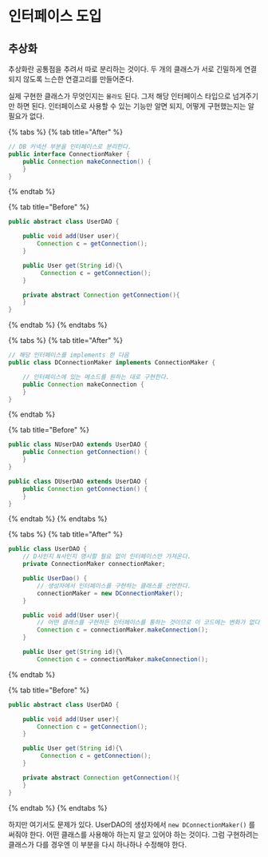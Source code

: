 # 인터페이스 도입

## 추상화

추상화란 공통점을 추려서 따로 분리하는 것이다. 두 개의 클래스가 서로 긴밀하게 연결되지 않도록 느슨한 연결고리를 만들어준다. 

실제 구현한 클래스가 무엇인지는 `몰라도` 된다. 그저 해당 인터페이스 타입으로 넘겨주기만 하면 된다. 인터페이스로 사용할 수 있는 기능만 알면 되지, 어떻게 구현했는지는 알 필요가 없다.

{% tabs %}
{% tab title="After" %}
```java
// DB 커넥션 부분을 인터페이스로 분리한다.
public interface ConnectionMaker {
    public Connection makeConnection() {
    }
}
```
{% endtab %}

{% tab title="Before" %}
```java
public abstract class UserDAO {

    public void add(User user){
        Connection c = getConnection();
    }

    public User get(String id){\
         Connection c = getConnection();     
    }

    private abstract Connection getConnection(){
    }
}
```
{% endtab %}
{% endtabs %}

{% tabs %}
{% tab title="After" %}
```java
// 해당 인터페이스를 implements 한 다음
public class DConnectionMaker implements ConnectionMaker {

    // 인터페이스에 있는 메소드를 원하는 대로 구현한다.
    public Connection makeConnection {
    }
}
```
{% endtab %}

{% tab title="Before" %}
```java
public class NUserDAO extends UserDAO {
    public Connection getConnection() {
    }
}

public class DUserDAO extends UserDAO {
    public Connection getConnection() {
    }
}
```
{% endtab %}
{% endtabs %}

{% tabs %}
{% tab title="After" %}
```java
public class UserDAO {
    // D사인지 N사인지 명시할 필요 없이 인터페이스만 가져온다.
    private ConnectionMaker connectionMaker;

    public UserDao() {
        // 생성자에서 인터페이스를 구현하는 클래스를 선언한다.
        connectionMaker = new DConnectionMaker();
    }

    public void add(User user){
        // 어떤 클래스를 구현하든 인터페이스를 통하는 것이므로 이 코드에는 변화가 없다.
        Connection c = connectionMaker.makeConnection();
    }

    public User get(String id){\
        Connection c = connectionMaker.makeConnection();
```
{% endtab %}

{% tab title="Before" %}
```java
public abstract class UserDAO {

    public void add(User user){
        Connection c = getConnection();
    }

    public User get(String id){\
         Connection c = getConnection();     
    }

    private abstract Connection getConnection(){
    }
}
```
{% endtab %}
{% endtabs %}

하지만 여기서도 문제가 있다. UserDAO의 생성자에서 `new DConnectionMaker()` 를 써줘야 한다. 어떤 클래스를 사용해야 하는지 알고 있어야 하는 것이다. 그럼 구현하려는 클래스가 다를 경우엔 이 부분을 다시 하나하나 수정해야 한다.

